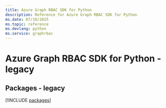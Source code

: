 ```yaml
---
title: Azure Graph RBAC SDK for Python
description: Reference for Azure Graph RBAC SDK for Python
ms.date: 07/10/2025
ms.topic: reference
ms.devlang: python
ms.service: graphrbac
---
```

# Azure Graph RBAC SDK for Python - legacy
## Packages - legacy
[!INCLUDE [packages](graph-rbac-index.md)]